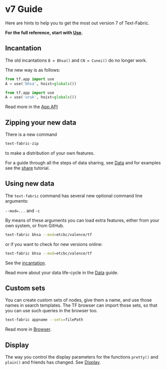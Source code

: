 # v7 Guide

Here are hints to help you to get the most out version 7 of Text-Fabric.

**For the full reference, start with [Use](Use.md).**

## Incantation 

The old incantations `B = Bhsa()` and `CN = Cunei()` do no longer work.

The new way is as follows:

```python
from tf.app import use
A = use('bhsa', hoist=globals())
```

```python
from tf.app import use
A = use('uruk', hoist=globals())
```

Read more in the [App API](../Api/App.md#incantation)

## Zipping your new data

There is a new command

```sh
text-fabric-zip
```

to make a distribution of your own features.

For a guide through all the steps of data sharing, see [Data](../Api/Data.md)
and for examples see the
[share]({{tutnb}}/bhsa/share.ipynb)
tutorial.

## Using new data

The `text-fabric` command has several new optional command line arguments: 

`--mod=...` and `-c`

By means of these arguments you can load extra features, either from your own
system, or from GitHub.

```sh
text-fabric bhsa --mod=etcbc/valence/tf
```

or if you want to check for new versions online:

```sh
text-fabric bhsa --mod=etcbc/valence/tf
```

See the [incantation](../Api/App.md#incantation).

Read more about your data life-cycle in the [Data](../Api/Data.md) guide.

## Custom sets

You can create custom sets of nodes, give them a name, and use those names
in search templates. 
The TF browser can import those sets, so that you can use such queries in the browser too.

```sh
text-fabric appname --sets=filePath
```

Read more in [Browser](Browser.md#custom-sets).

## Display

The way you control the display parameters for the functions `pretty()` and `plain()`
and friends has changed. See [Display](../Api/App.md#display).
